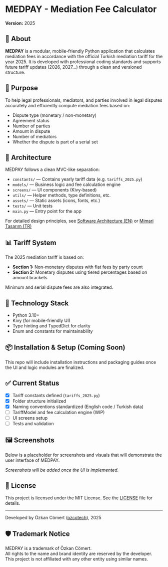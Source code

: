 # MEDPAY - Mediation Fee Calculator

**Version:** 2025

## 📌 About

**MEDPAY** is a modular, mobile-friendly Python application that calculates mediation fees in accordance with the official Turkish mediation tariff for the year 2025.
It is developed with professional coding standards and supports future tariff updates (2026, 2027...) through a clean and versioned structure.

## 🎯 Purpose

To help legal professionals, mediators, and parties involved in legal disputes accurately and efficiently compute mediation fees based on:

* Dispute type (monetary / non-monetary)
* Agreement status
* Number of parties
* Amount in dispute
* Number of mediators
* Whether the dispute is part of a serial set

## 🧱 Architecture

MEDPAY follows a clean MVC-like separation:

* `constants/` — Contains yearly tariff data (e.g. `tariffs_2025.py`)
* `models/` — Business logic and fee calculation engine
* `screens/` — UI components (Kivy-based)
* `utils/` — Helper methods, type definitions, etc.
* `assets/` — Static assets (icons, fonts, etc.)
* `tests/` — Unit tests
* `main.py` — Entry point for the app

For detailed design principles, see [Software Architecture (EN)](docs/software_architecture.md) or [Mimari Tasarım (TR)](docs/MEDPAY_mimari.md)

## 📊 Tariff System

The 2025 mediation tariff is based on:

* **Section 1:** Non-monetary disputes with flat fees by party count
* **Section 2:** Monetary disputes using tiered percentages based on amount brackets

Minimum and serial dispute fees are also integrated.

## 📱 Technology Stack

* Python 3.10+
* Kivy (for mobile-friendly UI)
* Type hinting and TypedDict for clarity
* Enum and constants for maintainability

## 📦 Installation & Setup (Coming Soon)

This repo will include installation instructions and packaging guides once the UI and logic modules are finalized.

## ✅ Current Status

* [x] Tariff constants defined (`tariffs_2025.py`)
* [x] Folder structure initialized
* [x] Naming conventions standardized (English code / Turkish data)
* [ ] TariffModel and fee calculation engine (WIP)
* [ ] UI screens setup
* [ ] Tests and validation

## 🖼️ Screenshots

Below is a placeholder for screenshots and visuals that will demonstrate the user interface of MEDPAY.

_Screenshots will be added once the UI is implemented._

## 📄 License

This project is licensed under the MIT License. See the [LICENSE](LICENSE) file for details.

---

Developed by Özkan Cömert ([ozcotech](https://github.com/ozcotech)), 2025

## 🛡️ Trademark Notice

MEDPAY is a trademark of Özkan Cömert.  
All rights to the name and brand identity are reserved by the developer.  
This project is not affiliated with any other entity using similar names.
